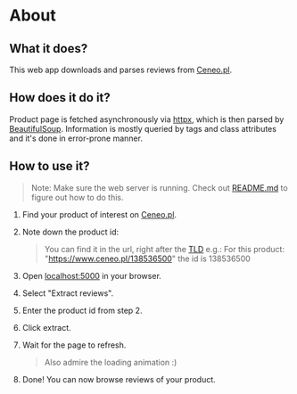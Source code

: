 # About

## What it does?

This web app downloads and parses reviews from [Ceneo.pl](https://ceneo.pl).

## How does it do it?

Product page is fetched asynchronously via [httpx](https://www.python-httpx.org/), which is then parsed by [BeautifulSoup](https://pypi.org/project/beautifulsoup4/). Information is mostly queried by tags and class attributes and it's done in error-prone manner.

## How to use it?

> Note: Make sure the web server is running. Check out [README.md](README.md) to figure out how to do this.

1. Find your product of interest on [Ceneo.pl](https://ceneo.pl).
2. Note down the product id:
    > You can find it in the url, right after the [TLD](https://en.wikipedia.org/wiki/Top-level_domain) e.g.:
    > For this product: "https://www.ceneo.pl/138536500" the id is 138536500

3. Open [localhost:5000](http://localhost:5000) in your browser.
4. Select "Extract reviews".
5. Enter the product id from step 2.
6. Click extract.
7. Wait for the page to refresh.
    > Also admire the loading animation :)
8. Done! You can now browse reviews of your product.